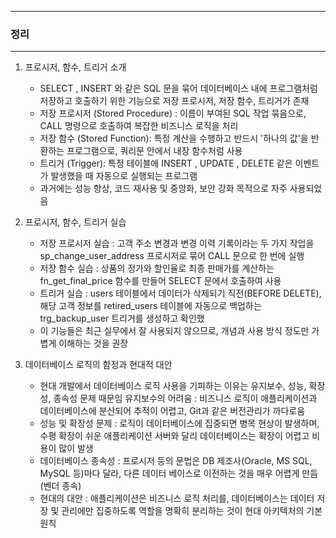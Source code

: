 -----
### 정리
-----
1. 프로시저, 함수, 트리거 소개
   - SELECT , INSERT 와 같은 SQL 문을 묶어 데이터베이스 내에 프로그램처럼 저장하고 호출하기 위한 기능으로 저장 프로시저, 저장 함수, 트리거가 존재
   - 저장 프로시저 (Stored Procedure) : 이름이 부여된 SQL 작업 묶음으로, CALL 명령으로 호출하여 복잡한 비즈니스 로직을 처리
   - 저장 함수 (Stored Function): 특정 계산을 수행하고 반드시 '하나의 값'을 반환하는 프로그램으로, 쿼리문 안에서 내장 함수처럼 사용
   - 트리거 (Trigger): 특정 테이블에 INSERT , UPDATE , DELETE 같은 이벤트가 발생했을 때 자동으로 실행되는 프로그램
   - 과거에는 성능 향상, 코드 재사용 및 중앙화, 보안 강화 목적으로 자주 사용되었음

2. 프로시저, 함수, 트리거 실습
   - 저장 프로시저 실습 : 고객 주소 변경과 변경 이력 기록이라는 두 가지 작업을 sp_change_user_address 프로시저로 묶어 CALL 문으로 한 번에 실행
   - 저장 함수 실습 : 상품의 정가와 할인율로 최종 판매가를 계산하는 fn_get_final_price 함수를 만들어 SELECT 문에서 호출하여 사용
   - 트리거 실습 : users 테이블에서 데이터가 삭제되기 직전(BEFORE DELETE), 해당 고객 정보를 retired_users 테이블에 자동으로 백업하는 trg_backup_user 트리거를 생성하고 확인했
   - 이 기능들은 최근 실무에서 잘 사용되지 않으므로, 개념과 사용 방식 정도만 가볍게 이해하는 것을 권장

3. 데이터베이스 로직의 함정과 현대적 대안
   - 현대 개발에서 데이터베이스 로직 사용을 기피하는 이유는 유지보수, 성능, 확장성, 종속성 문제 때문임
     유지보수의 어려움 : 비즈니스 로직이 애플리케이션과 데이터베이스에 분산되어 추적이 어렵고, Git과 같은 버전관리가 까다로움
   - 성능 및 확장성 문제 : 로직이 데이터베이스에 집중되면 병목 현상이 발생하며, 수평 확장이 쉬운 애플리케이션 서버와 달리 데이터베이스는 확장이 어렵고 비용이 많이 발생
   - 데이터베이스 종속성 : 프로시저 등의 문법은 DB 제조사(Oracle, MS SQL, MySQL 등)마다 달라, 다른 데이터 베이스로 이전하는 것을 매우 어렵게 만듬(벤더 종속)
   - 현대의 대안 : 애플리케이션은 비즈니스 로직 처리를, 데이터베이스는 데이터 저장 및 관리에만 집중하도록 역할을 명확히 분리하는 것이 현대 아키텍처의 기본 원칙

